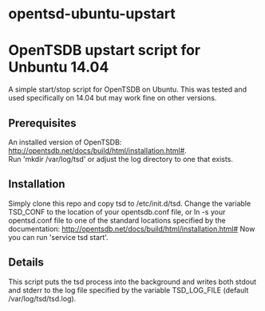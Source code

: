 # opentsd-ubuntu-upstart
OpenTSDB upstart script for Unbuntu 14.04  
=======
  
A simple start/stop script for OpenTSDB on Ubuntu. This was tested and used specifically on 14.04 but may work fine on other versions.  

Prerequisites
---------
An installed version of OpenTSDB: http://opentsdb.net/docs/build/html/installation.html#.  
Run 'mkdir /var/log/tsd' or adjust the log directory to one that exists.

Installation  
-----------
Simply clone this repo and copy tsd to /etc/init.d/tsd. Change the variable TSD_CONF to the location of your opentsdb.conf file, or ln -s your opentsd.conf file to one of the standard locations specified by the documentation: http://opentsdb.net/docs/build/html/installation.html# Now you can run 'service tsd start'.

Details
----------
This script puts the tsd process into the background and writes both stdout and stderr to the log file specified by the variable TSD_LOG_FILE (default /var/log/tsd/tsd.log).
